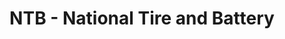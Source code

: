---
title: "NTB - National Tire and Battery"
url: /buford/ntb-national-tire-and-battery/
shop: Autowerkstatt
---